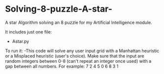 # Solving-8-puzzle-A-star-

A star Algorithm solving an 8 puzzle for my Artificial Intelligence module.

It includes just one file: 
- Astar.py

To run it:
-This code will solve any user input grid with a Manhattan heuristic or a Misplaced heuristic (user's choice). Make sure that the input are random integers between 0-8 (can't repeat an integer once used) with a gap between all numbers. 
 For example: 7 2 4 5 0 6 8 3 1
